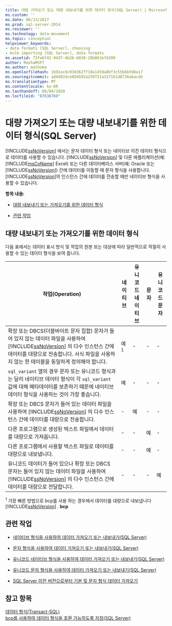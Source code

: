 ```yaml
---
title: 대량 가져오기 또는 대량 내보내기를 위한 데이터 형식(SQL Server) | Microsoft 문서
ms.custom: ''
ms.date: 06/13/2017
ms.prod: sql-server-2014
ms.reviewer: ''
ms.technology: data-movement
ms.topic: conceptual
helpviewer_keywords:
- data formats [SQL Server], choosing
- bulk importing [SQL Server], data formats
ms.assetid: 73fe6741-9437-4b26-b030-28b863e74399
author: MashaMSFT
ms.author: mathoma
ms.openlocfilehash: 1b92ac8c038362ff18a1459a8bf3c55b6b596a17
ms.sourcegitcommit: ad4d92dce894592a259721a1571b1d8736abacdb
ms.translationtype: MT
ms.contentlocale: ko-KR
ms.lasthandoff: 08/04/2020
ms.locfileid: "87638769"
---
```

# <a name="data-formats-for-bulk-import-or-bulk-export-sql-server"></a>대량 가져오기 또는 대량 내보내기를 위한 데이터 형식(SQL Server)
  [!INCLUDE[ssNoVersion](../../includes/ssnoversion-md.md)] 에서는 문자 데이터 형식 또는 네이티브 이진 데이터 형식으로 데이터를 사용할 수 있습니다. [!INCLUDE[ssNoVersion](../../includes/ssnoversion-md.md)] 및 다른 애플리케이션(예: [!INCLUDE[msCoName](../../includes/msconame-md.md)] Excel) 또는 다른 데이터베이스 서버(예: Oracle 또는 [!INCLUDE[ssNoVersion](../../includes/ssnoversion-md.md)]) 간에 데이터를 이동할 때 문자 형식을 사용합니다. [!INCLUDE[ssNoVersion](../../includes/ssnoversion-md.md)]의 인스턴스 간에 데이터를 전송할 때만 네이티브 형식을 사용할 수 있습니다.  
  
 **항목 내용:**  
  
-   [대량 내보내기 또는 가져오기를 위한 데이터 형식](#ComponentsAndConcepts)  
  
-   [관련 작업](#RelatedTasks)  
  
##  <a name="data-formats-for-bulk-import-or-export"></a><a name="ComponentsAndConcepts"></a> 대량 내보내기 또는 가져오기를 위한 데이터 형식  
 다음 표에서는 데이터 표시 방식 및 작업의 원본 또는 대상에 따라 일반적으로 적절히 사용할 수 있는 데이터 형식을 보여 줍니다.  
  
|작업(Operation)|네이티브|유니코드 네이티브|문자|유니코드 문자|  
|---------------|------------|--------------------|---------------|-----------------------|  
|확장 또는 DBCS(더블바이트 문자 집합) 문자가 들어 있지 않는 데이터 파일을 사용하여 [!INCLUDE[ssNoVersion](../../includes/ssnoversion-md.md)] 의 다수 인스턴스 간에 데이터를 대량으로 전송합니다. 서식 파일을 사용하지 않는 한 테이블을 동일하게 정의해야 합니다.|예<sup>1</sup>|-|-|-|  
|`sql_variant` 열의 경우 문자 또는 유니코드 형식과는 달리 네이티브 데이터 형식이 각 `sql_variant` 값에 대해 메타데이터를 보존하기 때문에 네이티브 데이터 형식을 사용하는 것이 가장 좋습니다.|예|-|-|-|  
|확장 또는 DBCS 문자가 들어 있는 데이터 파일을 사용하여 [!INCLUDE[ssNoVersion](../../includes/ssnoversion-md.md)] 의 다수 인스턴스 간에 데이터를 대량으로 전송합니다.|-|예|-|-|  
|다른 프로그램으로 생성된 텍스트 파일에서 데이터를 대량으로 가져옵니다.|-|-|예|-|  
|다른 프로그램에서 사용할 텍스트 파일로 데이터를 대량으로 내보냅니다.|-|-|예|-|  
|유니코드 데이터가 들어 있으나 확장 또는 DBCS 문자는 들어 있지 않는 데이터 파일을 사용하여 [!INCLUDE[ssNoVersion](../../includes/ssnoversion-md.md)] 의 다수 인스턴스 간에 데이터를 대량으로 전달합니다.|-|-|-|예|  
  
 <sup>1</sup> 가장 빠른 방법으로 bcp를 사용 하는 경우에서 데이터를 대량으로 내보냅니다 [!INCLUDE[ssNoVersion](../../includes/ssnoversion-md.md)] . **bcp**  
  
##  <a name="related-tasks"></a><a name="RelatedTasks"></a> 관련 작업  
  
-   [네이티브 형식을 사용하여 데이터 가져오기 또는 내보내기&#40;SQL Server&#41;](use-native-format-to-import-or-export-data-sql-server.md)  
  
-   [문자 형식을 사용하여 데이터 가져오기 또는 내보내기&#40;SQL Server&#41;](use-character-format-to-import-or-export-data-sql-server.md)  
  
-   [유니코드 네이티브 형식을 사용하여 데이터 가져오기 또는 내보내기&#40;SQL Server&#41;](use-unicode-native-format-to-import-or-export-data-sql-server.md)  
  
-   [유니코드 문자 형식을 사용하여 데이터 가져오기 또는 내보내기&#40;SQL Server&#41;](use-unicode-character-format-to-import-or-export-data-sql-server.md)  
  
-   [SQL Server 이전 버전으로부터 기본 및 문자 형식 데이터 가져오기](import-native-and-character-format-data-from-earlier-versions-of-sql-server.md)  
  
## <a name="see-also"></a>참고 항목  
 [데이터 형식&#40;Transact-SQL&#41;](/sql/t-sql/data-types/data-types-transact-sql)   
 [bcp를 사용하여 데이터 형식을 호환 가능하도록 지정&#40;SQL Server&#41;](specify-data-formats-for-compatibility-when-using-bcp-sql-server.md)  
  
  
